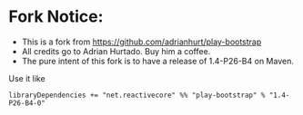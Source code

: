 Fork Notice:
============

- This is a fork from https://github.com/adrianhurt/play-bootstrap
- All credits go to Adrian Hurtado. Buy him a coffee.
- The pure intent of this fork is to have a release of 1.4-P26-B4 on Maven.

Use it like

```
libraryDependencies += "net.reactivecore" %% "play-bootstrap" % "1.4-P26-B4-0"
```
